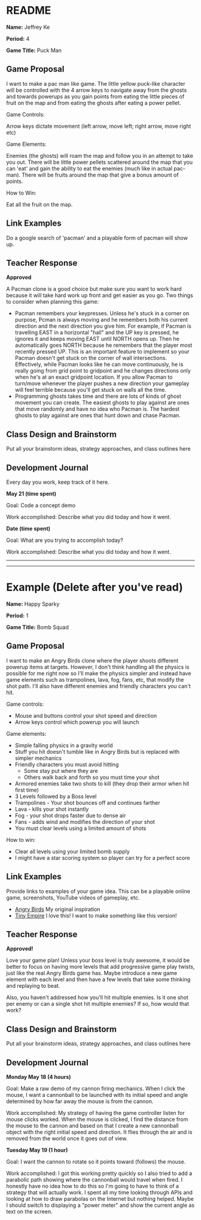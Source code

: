 # README #

**Name:**	Jeffrey Ke

**Period:**	4

**Game Title:** Puck Man

## Game Proposal ##

I want to make a pac man like game. The little yellow puck-like character will be controlled with the 4 arrow keys
to navigate away from the ghosts and towards powerups as you gain points from eating the little pieces of fruit on
the map and from eating the ghosts after eating a power pellet.

Game Controls:

Arrow keys dictate movement (left arrow, move left; right arrow, move right etc)

Game Elements:

Enemies (the ghosts) will roam the map and follow you in an attempt to take you out. There will be little power pellets
scattered around the map that you can 'eat' and gain the ability to eat the enemies (much like in actual pac-man). There will
be fruits around the map that give a bonus amount of points.

How to Win:

Eat all the fruit on the map.

## Link Examples ##
Do a google search of 'pacman' and a playable form of pacman will show up.

## Teacher Response ##

**Approved**

A Pacman clone is a good choice but make sure you want to work hard because it will take hard work up front and get easier as you go.
Two things to consider when planning this game:

 - Pacman remembers your keypresses. Unless he's stuck in a corner on purpose, Pcman is always moving and he remembers both his current direction and the next direction you give him. For example, if Pacman is travelling EAST in a horizontal "hall" and the UP key is pressed, he ignores it and keeps moving EAST until NORTH opens up. Then he automatically goes NORTH because he remembers that the player most recently pressed UP. This is an important feature to implement so your Pacman doesn't get stuck on the corner of wall intersections. Effectively, while Pacman looks like he can move continuously, he is really going from grid point to gridpoint and he changes directions only when he's at an exact gridpoint location. If you allow Pacman to turn/move whenever the player pushes a new direction your gameplay will feel terrible because you'll get stuck on walls all the time.
 - Programming ghosts takes time and there are lots of kinds of ghost movement you can create. The easiest ghosts to play against are ones that move randomly and have no idea who Pacman is. The hardest ghosts to play against are ones that hunt down and chase Pacman.

## Class Design and Brainstorm ##

Put all your brainstorm ideas, strategy approaches, and class outlines here

## Development Journal ##

Every day you work, keep track of it here.

**May 21 (time spent)**

Goal:  Code a concept demo

Work accomplished:  Describe what you did today and how it went.

**Date (time spent)**

Goal:  What are you trying to accomplish today?

Work accomplished:  Describe what you did today and how it went.

***
***


# Example (Delete after you've read) #

**Name:**	Happy Sparky

**Period:**	1

**Game Title:** Bomb Squad

## Game Proposal ##

I want to make an Angry Birds clone where the player shoots different powerup items at targets.  However,
I don't think handling all the physics is possible for me right now so I'll make the physics simpler and
instead have game elements such as trampolines, lava, fog, fans, etc, that modify the shot path.  I'll also
have different enemies and friendly characters you can't hit.

Game controls:

+ Mouse and buttons control your shot speed and direction
+ Arrow keys control which powerup you will launch

Game elements:

+ Simple falling physics in a gravity world
+ Stuff you hit doesn't tumble like in Angry Birds but is replaced with simpler mechanics
+ Friendly characters you must avoid hitting
	+ Some stay put where they are
	+ Others walk back and forth so you must time your shot
+ Armored enemies take two shots to kill (they drop their armor when hit first time)
+ 3 Levels followed by a Boss level
+ Trampolines - Your shot bounces off and continues farther
+ Lava - kills your shot instantly
+ Fog - your shot drops faster due to dense air
+ Fans - adds wind and modifies the direction of your shot
+ You must clear levels using a limited amount of shots

How to win:

+ Clear all levels using your limited bomb supply
+ I might have a star scoring system so player can try for a perfect score

## Link Examples ##
Provide links to examples of your game idea.  This can be a playable online game, screenshots, YouTube videos of gameplay, etc.

+ [Angry Birds](https://www.youtube.com/watch?v=aiiQ8btusrs) My original inspiration
+ [Tiny Empire](http://www.freewebarcade.com/game/tiny-empire/) I love this!  I want to make something like this version!

## Teacher Response ##

**Approved!**

Love your game plan!  Unless your boss level is truly awesome, it would be better to focus on having more
levels that add progressive game play twists, just like the real Angry Birds game has.  Maybe introduce a
new game element with each level and then have a few levels that take some thinking and replaying to beat.

Also, you haven't addressed how you'll hit multiple enemies.  Is it one shot per enemy or can a single shot
hit multiple enemies?  If so, how would that work?

## Class Design and Brainstorm ##

Put all your brainstorm ideas, strategy approaches, and class outlines here

## Development Journal ##

**Monday May 18 (4 hours)**

Goal:  Make a raw demo of my cannon firing mechanics.  When I click the mouse, I want a cannonball to be
       launched with its initial speed and angle determined by how far away the mouse is from the cannon.

Work accomplished:  My strategy of having the game controller listen for mouse clicks worked.  When the
         	        mouse is clicked, I find the distance from the mouse to the cannon and based on that
					I create a new cannonball object with the right initial speed and direction.  It flies
					through the air and is removed from the world once it goes out of view.

**Tuesday May 19 (1 hour)**

Goal:  I want the cannon to rotate so it points toward (follows) the mouse.

Work accomplished:  I got this working pretty quickly so I also tried to add a parabolic path showing where
the cannonball would travel when fired.  I honestly have no idea how to do this so I'm going to have to think
of a strategy that will actually work.  I spent all my time looking through APIs and looking at how to draw
parabolas on the Internet but nothing helped.  Maybe I should switch to displaying a "power meter" and show
the current angle as text on the screen.